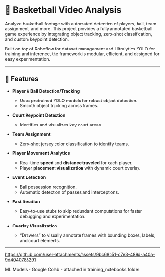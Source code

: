 # 🏀 Basketball Video Analysis

Analyze basketball footage with automated detection of players, ball, team assignment, and more. This project provides a fully annotated basketball game experience by integrating object tracking, zero-shot classification, and custom keypoint detection.

Built on top of Roboflow for dataset management and Ultralytics YOLO for training and inference, the framework is modular, efficient, and designed for easy experimentation.

---

## 🚀 Features

- **Player & Ball Detection/Tracking**
  - Uses pretrained YOLO models for robust object detection.
  - Smooth object tracking across frames.

- **Court Keypoint Detection**
  - Identifies and visualizes key court areas.

- **Team Assignment**
  - Zero-shot jersey color classification to identify teams.

- **Player Movement Analytics**
  - Real-time **speed** and **distance traveled** for each player.
  - Player **placement visualization** with dynamic court overlay.

- **Event Detection**
  - Ball possession recognition.
  - Automatic detection of passes and interceptions.

- **Fast Iteration**
  - Easy-to-use stubs to skip redundant computations for faster debugging and experimentation.

- **Overlay Visualization**
  - “Drawers” to visually annotate frames with bounding boxes, labels, and court elements.

---

https://github.com/user-attachments/assets/9bc68b51-c7e3-489d-a40a-9d4040785291

ML Models - Google Colab - attached in training_notebooks folder


